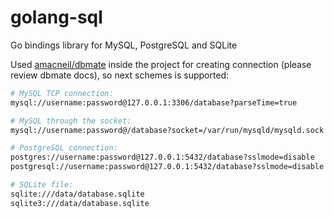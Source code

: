 # golang-sql

Go bindings library for MySQL, PostgreSQL and SQLite

Used [amacneil/dbmate](https://github.com/amacneil/dbmate) inside the project for creating connection (please review dbmate docs), so next schemes is supported:

```sh
# MySQL TCP connection:
mysql://username:password@127.0.0.1:3306/database?parseTime=true

# MySQL through the socket:
mysql://username:password@/database?socket=/var/run/mysqld/mysqld.sock

# PostgreSQL connection:
postgres://username:password@127.0.0.1:5432/database?sslmode=disable
postgresql://username:password@127.0.0.1:5432/database?sslmode=disable

# SQLite file:
sqlite:///data/database.sqlite
sqlite3:///data/database.sqlite
```
